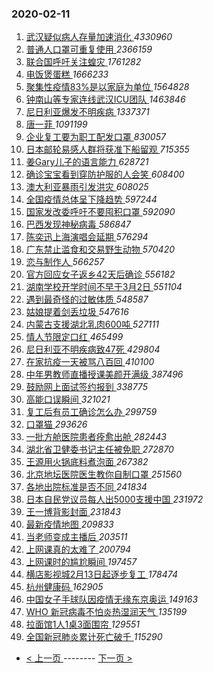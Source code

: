 ### 2020-02-11 
1. [ 武汉疑似病人存量加速消化 ](https://s.weibo.com/weibo?q=%23%E6%AD%A6%E6%B1%89%E7%96%91%E4%BC%BC%E7%97%85%E4%BA%BA%E5%AD%98%E9%87%8F%E5%8A%A0%E9%80%9F%E6%B6%88%E5%8C%96%23&Refer=top) *4330960*
1. [ 普通人口罩可重复使用 ](https://s.weibo.com/weibo?q=%23%E6%99%AE%E9%80%9A%E4%BA%BA%E5%8F%A3%E7%BD%A9%E5%8F%AF%E9%87%8D%E5%A4%8D%E4%BD%BF%E7%94%A8%23&Refer=top) *2366159*
1. [ 联合国呼吁关注蝗灾 ](https://s.weibo.com/weibo?q=%23%E8%81%94%E5%90%88%E5%9B%BD%E5%91%BC%E5%90%81%E5%85%B3%E6%B3%A8%E8%9D%97%E7%81%BE%23&Refer=top) *1761282*
1. [ 电饭煲蛋糕 ](https://s.weibo.com/weibo?q=%23%E7%94%B5%E9%A5%AD%E7%85%B2%E8%9B%8B%E7%B3%95%23&Refer=top) *1666233*
1. [ 聚集性疫情83%是以家庭为单位 ](https://s.weibo.com/weibo?q=%23%E8%81%9A%E9%9B%86%E6%80%A7%E7%96%AB%E6%83%8583%25%E6%98%AF%E4%BB%A5%E5%AE%B6%E5%BA%AD%E4%B8%BA%E5%8D%95%E4%BD%8D%23&Refer=top) *1564828*
1. [ 钟南山等专家连线武汉ICU团队 ](https://s.weibo.com/weibo?q=%23%E9%92%9F%E5%8D%97%E5%B1%B1%E7%AD%89%E4%B8%93%E5%AE%B6%E8%BF%9E%E7%BA%BF%E6%AD%A6%E6%B1%89ICU%E5%9B%A2%E9%98%9F%23&Refer=top) *1463846*
1. [ 尼日利亚爆发不明疾病 ](https://s.weibo.com/weibo?q=%E5%B0%BC%E6%97%A5%E5%88%A9%E4%BA%9A%E7%88%86%E5%8F%91%E4%B8%8D%E6%98%8E%E7%96%BE%E7%97%85&Refer=top) *1337371*
1. [ 唐一菲 ](https://s.weibo.com/weibo?q=%E5%94%90%E4%B8%80%E8%8F%B2&Refer=top) *1091199*
1. [ 企业复工要为职工配发口罩 ](https://s.weibo.com/weibo?q=%23%E4%BC%81%E4%B8%9A%E5%A4%8D%E5%B7%A5%E8%A6%81%E4%B8%BA%E8%81%8C%E5%B7%A5%E9%85%8D%E5%8F%91%E5%8F%A3%E7%BD%A9%23&Refer=top) *830057*
1. [ 日本邮轮易感人群将获准下船留观 ](https://s.weibo.com/weibo?q=%23%E6%97%A5%E6%9C%AC%E9%82%AE%E8%BD%AE%E6%98%93%E6%84%9F%E4%BA%BA%E7%BE%A4%E5%B0%86%E8%8E%B7%E5%87%86%E4%B8%8B%E8%88%B9%E7%95%99%E8%A7%82%23&Refer=top) *715355*
1. [ 姜Gary儿子的语言能力 ](https://s.weibo.com/weibo?q=%23%E5%A7%9CGary%E5%84%BF%E5%AD%90%E7%9A%84%E8%AF%AD%E8%A8%80%E8%83%BD%E5%8A%9B%23&Refer=top) *628721*
1. [ 确诊宝宝看到穿防护服的人会笑 ](https://s.weibo.com/weibo?q=%23%E7%A1%AE%E8%AF%8A%E5%AE%9D%E5%AE%9D%E7%9C%8B%E5%88%B0%E7%A9%BF%E9%98%B2%E6%8A%A4%E6%9C%8D%E7%9A%84%E4%BA%BA%E4%BC%9A%E7%AC%91%23&Refer=top) *608400*
1. [ 澳大利亚暴雨引发洪灾 ](https://s.weibo.com/weibo?q=%23%E6%BE%B3%E5%A4%A7%E5%88%A9%E4%BA%9A%E6%9A%B4%E9%9B%A8%E5%BC%95%E5%8F%91%E6%B4%AA%E7%81%BE%23&Refer=top) *608025*
1. [ 全国疫情总体呈下降趋势 ](https://s.weibo.com/weibo?q=%23%E5%85%A8%E5%9B%BD%E7%96%AB%E6%83%85%E6%80%BB%E4%BD%93%E5%91%88%E4%B8%8B%E9%99%8D%E8%B6%8B%E5%8A%BF%23&Refer=top) *597244*
1. [ 国家发改委呼吁不要囤积口罩 ](https://s.weibo.com/weibo?q=%23%E5%9B%BD%E5%AE%B6%E5%8F%91%E6%94%B9%E5%A7%94%E5%91%BC%E5%90%81%E4%B8%8D%E8%A6%81%E5%9B%A4%E7%A7%AF%E5%8F%A3%E7%BD%A9%23&Refer=top) *592090*
1. [ 巴西发现神秘病毒 ](https://s.weibo.com/weibo?q=%23%E5%B7%B4%E8%A5%BF%E5%8F%91%E7%8E%B0%E7%A5%9E%E7%A7%98%E7%97%85%E6%AF%92%23&Refer=top) *586847*
1. [ 陈奕迅上海演唱会延期 ](https://s.weibo.com/weibo?q=%E9%99%88%E5%A5%95%E8%BF%85%E4%B8%8A%E6%B5%B7%E6%BC%94%E5%94%B1%E4%BC%9A%E5%BB%B6%E6%9C%9F&Refer=top) *576294*
1. [ 广东禁止滥食和交易野生动物 ](https://s.weibo.com/weibo?q=%E5%B9%BF%E4%B8%9C%E7%A6%81%E6%AD%A2%E6%BB%A5%E9%A3%9F%E5%92%8C%E4%BA%A4%E6%98%93%E9%87%8E%E7%94%9F%E5%8A%A8%E7%89%A9&Refer=top) *570420*
1. [ 恋与制作人 ](https://s.weibo.com/weibo?q=%E6%81%8B%E4%B8%8E%E5%88%B6%E4%BD%9C%E4%BA%BA&Refer=top) *566257*
1. [ 官方回应女子返乡42天后确诊 ](https://s.weibo.com/weibo?q=%E5%AE%98%E6%96%B9%E5%9B%9E%E5%BA%94%E5%A5%B3%E5%AD%90%E8%BF%94%E4%B9%A142%E5%A4%A9%E5%90%8E%E7%A1%AE%E8%AF%8A&Refer=top) *556182*
1. [ 湖南学校开学时间不早于3月2日 ](https://s.weibo.com/weibo?q=%E6%B9%96%E5%8D%97%E5%AD%A6%E6%A0%A1%E5%BC%80%E5%AD%A6%E6%97%B6%E9%97%B4%E4%B8%8D%E6%97%A9%E4%BA%8E3%E6%9C%882%E6%97%A5&Refer=top) *551104*
1. [ 遇到最奇怪的过敏体质 ](https://s.weibo.com/weibo?q=%23%E9%81%87%E5%88%B0%E6%9C%80%E5%A5%87%E6%80%AA%E7%9A%84%E8%BF%87%E6%95%8F%E4%BD%93%E8%B4%A8%23&Refer=top) *548587*
1. [ 姑娘提着剑丢垃圾 ](https://s.weibo.com/weibo?q=%23%E5%A7%91%E5%A8%98%E6%8F%90%E7%9D%80%E5%89%91%E4%B8%A2%E5%9E%83%E5%9C%BE%23&Refer=top) *547616*
1. [ 内蒙古支援湖北乳肉600吨 ](https://s.weibo.com/weibo?q=%23%E5%86%85%E8%92%99%E5%8F%A4%E6%94%AF%E6%8F%B4%E6%B9%96%E5%8C%97%E4%B9%B3%E8%82%89600%E5%90%A8%23&Refer=top) *527111*
1. [ 情人节限定口红 ](https://s.weibo.com/weibo?q=%E6%83%85%E4%BA%BA%E8%8A%82%E9%99%90%E5%AE%9A%E5%8F%A3%E7%BA%A2&Refer=top) *465499*
1. [ 尼日利亚不明疾病致47死 ](https://s.weibo.com/weibo?q=%E5%B0%BC%E6%97%A5%E5%88%A9%E4%BA%9A%E4%B8%8D%E6%98%8E%E7%96%BE%E7%97%85%E8%87%B447%E6%AD%BB&Refer=top) *429804*
1. [ 在家抗疫一天被骂八百回 ](https://s.weibo.com/weibo?q=%23%E5%9C%A8%E5%AE%B6%E6%8A%97%E7%96%AB%E4%B8%80%E5%A4%A9%E8%A2%AB%E9%AA%82%E5%85%AB%E7%99%BE%E5%9B%9E%23&Refer=top) *410100*
1. [ 中年男教师直播授课美颜开满级 ](https://s.weibo.com/weibo?q=%23%E4%B8%AD%E5%B9%B4%E7%94%B7%E6%95%99%E5%B8%88%E7%9B%B4%E6%92%AD%E6%8E%88%E8%AF%BE%E7%BE%8E%E9%A2%9C%E5%BC%80%E6%BB%A1%E7%BA%A7%23&Refer=top) *387496*
1. [ 鼓励网上面试签约报到 ](https://s.weibo.com/weibo?q=%23%E9%BC%93%E5%8A%B1%E7%BD%91%E4%B8%8A%E9%9D%A2%E8%AF%95%E7%AD%BE%E7%BA%A6%E6%8A%A5%E5%88%B0%23&Refer=top) *338775*
1. [ 高能口误瞬间 ](https://s.weibo.com/weibo?q=%23%E9%AB%98%E8%83%BD%E5%8F%A3%E8%AF%AF%E7%9E%AC%E9%97%B4%23&Refer=top) *321021*
1. [ 复工后有员工确诊怎么办 ](https://s.weibo.com/weibo?q=%23%E5%A4%8D%E5%B7%A5%E5%90%8E%E6%9C%89%E5%91%98%E5%B7%A5%E7%A1%AE%E8%AF%8A%E6%80%8E%E4%B9%88%E5%8A%9E%23&Refer=top) *299759*
1. [ 口罩猫 ](https://s.weibo.com/weibo?q=%E5%8F%A3%E7%BD%A9%E7%8C%AB&Refer=top) *293626*
1. [ 一批方舱医院患者痊愈出舱 ](https://s.weibo.com/weibo?q=%E4%B8%80%E6%89%B9%E6%96%B9%E8%88%B1%E5%8C%BB%E9%99%A2%E6%82%A3%E8%80%85%E7%97%8A%E6%84%88%E5%87%BA%E8%88%B1&Refer=top) *282443*
1. [ 湖北省卫健委书记主任被免职 ](https://s.weibo.com/weibo?q=%E6%B9%96%E5%8C%97%E7%9C%81%E5%8D%AB%E5%81%A5%E5%A7%94%E4%B9%A6%E8%AE%B0%E4%B8%BB%E4%BB%BB%E8%A2%AB%E5%85%8D%E8%81%8C&Refer=top) *272870*
1. [ 王源用火锅底料煮泡面 ](https://s.weibo.com/weibo?q=%23%E7%8E%8B%E6%BA%90%E7%94%A8%E7%81%AB%E9%94%85%E5%BA%95%E6%96%99%E7%85%AE%E6%B3%A1%E9%9D%A2%23&Refer=top) *267382*
1. [ 北京地坛医院医生教你自制口罩 ](https://s.weibo.com/weibo?q=%E5%8C%97%E4%BA%AC%E5%9C%B0%E5%9D%9B%E5%8C%BB%E9%99%A2%E5%8C%BB%E7%94%9F%E6%95%99%E4%BD%A0%E8%87%AA%E5%88%B6%E5%8F%A3%E7%BD%A9&Refer=top) *251560*
1. [ 各地出院标准是否不同 ](https://s.weibo.com/weibo?q=%E5%90%84%E5%9C%B0%E5%87%BA%E9%99%A2%E6%A0%87%E5%87%86%E6%98%AF%E5%90%A6%E4%B8%8D%E5%90%8C&Refer=top) *241834*
1. [ 日本自民党议员每人出5000支援中国 ](https://s.weibo.com/weibo?q=%23%E6%97%A5%E6%9C%AC%E8%87%AA%E6%B0%91%E5%85%9A%E8%AE%AE%E5%91%98%E6%AF%8F%E4%BA%BA%E5%87%BA5000%E6%94%AF%E6%8F%B4%E4%B8%AD%E5%9B%BD%23&Refer=top) *231972*
1. [ 王一博背影封面 ](https://s.weibo.com/weibo?q=%E7%8E%8B%E4%B8%80%E5%8D%9A%E8%83%8C%E5%BD%B1%E5%B0%81%E9%9D%A2&Refer=top) *231843*
1. [ 最新疫情地图 ](https://s.weibo.com/weibo?q=%E6%9C%80%E6%96%B0%E7%96%AB%E6%83%85%E5%9C%B0%E5%9B%BE&Refer=top) *209833*
1. [ 当老师变成主播后 ](https://s.weibo.com/weibo?q=%23%E5%BD%93%E8%80%81%E5%B8%88%E5%8F%98%E6%88%90%E4%B8%BB%E6%92%AD%E5%90%8E%23&Refer=top) *203511*
1. [ 上网课真的太难了 ](https://s.weibo.com/weibo?q=%23%E4%B8%8A%E7%BD%91%E8%AF%BE%E7%9C%9F%E7%9A%84%E5%A4%AA%E9%9A%BE%E4%BA%86%23&Refer=top) *200794*
1. [ 上网课时的尴尬瞬间 ](https://s.weibo.com/weibo?q=%23%E4%B8%8A%E7%BD%91%E8%AF%BE%E6%97%B6%E7%9A%84%E5%B0%B4%E5%B0%AC%E7%9E%AC%E9%97%B4%23&Refer=top) *197457*
1. [ 横店影视城2月13日起逐步复工 ](https://s.weibo.com/weibo?q=%23%E6%A8%AA%E5%BA%97%E5%BD%B1%E8%A7%86%E5%9F%8E2%E6%9C%8813%E6%97%A5%E8%B5%B7%E9%80%90%E6%AD%A5%E5%A4%8D%E5%B7%A5%23&Refer=top) *178474*
1. [ 杭州健康码 ](https://s.weibo.com/weibo?q=%E6%9D%AD%E5%B7%9E%E5%81%A5%E5%BA%B7%E7%A0%81&Refer=top) *162905*
1. [ 中国女子手球队因疫情无缘东京奥运 ](https://s.weibo.com/weibo?q=%E4%B8%AD%E5%9B%BD%E5%A5%B3%E5%AD%90%E6%89%8B%E7%90%83%E9%98%9F%E5%9B%A0%E7%96%AB%E6%83%85%E6%97%A0%E7%BC%98%E4%B8%9C%E4%BA%AC%E5%A5%A5%E8%BF%90&Refer=top) *149163*
1. [ WHO 新冠病毒不怕炎热湿润天气 ](https://s.weibo.com/weibo?q=WHO%20%E6%96%B0%E5%86%A0%E7%97%85%E6%AF%92%E4%B8%8D%E6%80%95%E7%82%8E%E7%83%AD%E6%B9%BF%E6%B6%A6%E5%A4%A9%E6%B0%94&Refer=top) *135199*
1. [ 拉面馆1人1桌3面围帘 ](https://s.weibo.com/weibo?q=%23%E6%8B%89%E9%9D%A2%E9%A6%861%E4%BA%BA1%E6%A1%8C3%E9%9D%A2%E5%9B%B4%E5%B8%98%23&Refer=top) *129551*
1. [ 全国新冠肺炎累计死亡破千 ](https://s.weibo.com/weibo?q=%E5%85%A8%E5%9B%BD%E6%96%B0%E5%86%A0%E8%82%BA%E7%82%8E%E7%B4%AF%E8%AE%A1%E6%AD%BB%E4%BA%A1%E7%A0%B4%E5%8D%83&Refer=top) *115290* 

- [ < 上一页 ](https://github.com/able8/weibo-hot-record/blob/master/2020-02-10.md) -------- [ 下一页 > ](https://github.com/able8/weibo-hot-record/blob/master/2020-02-12.md)